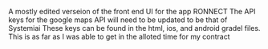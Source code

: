 A mostly edited verseion of the front end UI for the app RONNECT
The API keys for the google maps API will need to be updated to  be that of Systemiai
These keys can be found in the html, ios, and android gradel files.
This is as far as I was able to get in the alloted time for my contract
